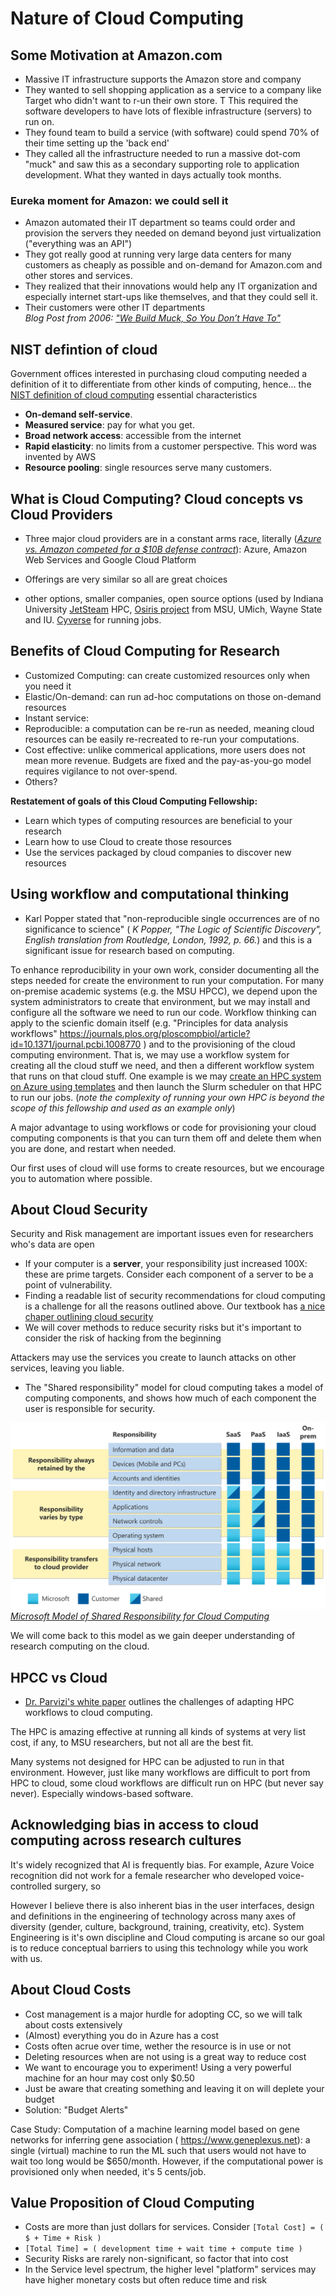 # Nature of Cloud Computing

## Some Motivation at Amazon.com
- Massive IT infrastructure supports  the Amazon store and company <!-- developers, accounting, sales, testing, administration, etc -->
- They wanted to sell shopping application as a service to a company like Target who didn't want to r-un their own store. T This required the software developers to have lots of flexible infrastructure (servers) to run on.  
- They found team to build a service (with software) could spend 70% of their time setting up the 'back end' 
 - They called all the infrastructure needed to run a massive dot-com "muck" and saw this as a secondary supporting role to application development.    What they wanted in days actually took months.  

### Eureka moment for Amazon: we could sell it
   
- Amazon automated their IT department so teams could order and provision the servers they needed on demand beyond just virtualization ("everything was an API")
- They got really good at running very large data centers for many customers as cheaply as possible and on-demand for Amazon.com and  other stores and services.   
- They realized that their innovations would help any IT organization and especially internet start-ups like themselves, and that they could sell it.  
- Their customers were other IT departments  
*Blog Post from 2006: ["We Build Muck, So You Don’t Have To"](https://aws.amazon.com/blogs/aws/we_build_muck_s/)*

<!-- ### Case studey: D2L course management system
 
MSU originally ran, or 'hosted' started by aquiring the web application software and associated systems, building all of the hardware (servers), disk space to hold it all, newtork to connect them, data center space and when you connected to D2L, you connected to a system on the MSU campus. 

- Scalability : when demand was very high, the system was overwhelmed
- Maintainablility: required many people to keep it running
- Cost: The company "bright space" offered to host D2L for institutions.  The student experience is identical.  MSU switch to that model and saved money.  D2L was slow this week becuase now when we access D2L we share infrastructure with everyone in the world.   -->


## NIST defintion of cloud

Government offices interested in purchasing cloud computing needed a definition of it to differentiate from other kinds of computing, hence... the [NIST definition of cloud computing](https://nvlpubs.nist.gov/nistpubs/Legacy/SP/nistspecialpublication800-145.pdf) essential characteristics 

- **On-demand self-service**. 
- **Measured service**: pay for what you get.   
- **Broad network access**: accessible from the internet
- **Rapid elasticity**: no limits from a customer perspective.  This word was invented by AWS
- **Resource pooling**: single resources serve many customers.  

<!-- ## Other Web-based services that are _not_ cloud computing

 - **Web hosting** Focused on providing offered many of these features but was limited in service offerings.   I've used a company called dreamhost since early 2000 to provide websites for non-profits and commercial customers, but also email and storage and limited database services.  

- **Co-location** Bring your own hardware, eg. Data Center only

- **Server Rental** Servers on the internet you could use for various things, primarily web sites & applications.   (Rackspace) 

- **Other remote computing services** example sending your accounting data to an external service for processing (which now seems quaint).  EDS from the 80s 90s by Ross Perot provided IT and Data services to major corporations primarily GM.  -->

## What is Cloud Computing? Cloud concepts vs Cloud Providers
  
- Three major cloud providers are in a constant arms race, literally (*[Azure vs. Amazon competed for a $10B defense contract](https://www.theregister.com/2022/04/28/nsa_wands_aws/)*):  Azure, Amazon Web Services and Google Cloud Platform

- Offerings are very similar so all are great choices
- other options, smaller companies, open source options (used by Indiana University [JetSteam](https://jetstream-cloud.org/) HPC,  [Osiris project](https://www.osris.org/) from MSU, UMich, Wayne State and IU.   [Cyverse](https://cyverse.org) for running jobs.


##  Benefits of Cloud Computing for Research 

  - Customized Computing: can create customized resources only when you need it
  - Elastic/On-demand: can run ad-hoc computations on those on-demand resources
  - Instant service: 
  - Reproducible: a computation can be re-run as needed, meaning cloud resources can be easily re-recreated to re-run your computations. 
  - Cost effective: unlike commerical applications, more users does not mean more revenue.   Budgets are fixed and the pay-as-you-go model requires vigilance to not over-spend.   
  - Others? <!-- discussion -->

**Restatement of goals of this Cloud Computing Fellowship:** 

- Learn which types of computing resources are beneficial to your research
- Learn how to use Cloud to create those resources
- Use the services packaged by cloud companies to discover new resources


## Using workflow and computational thinking 

- Karl Popper stated that "non-reproducible single occurrences are of no significance to science" ( *K Popper, "The Logic of Scientific Discovery", English translation from Routledge, London, 1992, p. 66.*) and this is a significant issue for research based on computing.

To enhance reproducibility in your own work, consider documenting all the steps needed for create the environment to run your computation.   For many on-premise academic systems (e.g. the MSU HPCC), we depend upon the system administrators to create that environment, but we may install and configure all the software we need to run our code.   Workflow thinking can apply to the scienfic domain itself (e.g. "Principles for data analysis workflows" https://journals.plos.org/ploscompbiol/article?id=10.1371/journal.pcbi.1008770 )  and to the provisioning of the cloud computing environment.   That is, we may use a workflow system for creating all the cloud stuff we need, and then a different workflow system that runs on that cloud stuff.   One example is we may [create an HPC system on Azure using templates](https://azure.microsoft.com/en-us/resources/templates/create-hpc-cluster/) and then launch the Slurm scheduler on that HPC to run our jobs.  (*note the complexity of running your own HPC is beyond the scope of this fellowship and used as an example only*)

A major advantage to using workflows or code for provisioning your cloud computing components is that you can turn them off and delete them when you are done, and restart when needed.   

Our first uses of cloud will use forms to create resources, but we encourage you to automation where possible.  


## About Cloud Security

Security and Risk management are important issues even for researchers who's data are open   
- If your computer is a **server**, your responsibility just increased 100X: these are prime targets.    Consider each component of a server to be a point of vulnerability.   
- Finding a readable list of security recommendations for cloud computing is a challenge for all the reasons outlined above.  Our textbook has [a nice chaper outlining cloud security](https://s3.us-east-2.amazonaws.com/a-book/security.html)
- We will cover methods to reduce security risks but it's important to consider the risk of hacking from the beginning

Attackers  may use the services you create to launch attacks on other services, leaving you liable.  

- The "Shared responsibility" model for cloud computing takes a model of computing components, and shows how much of each component the user is responsible for security.  
 
![Microsoft Model of Shared Responsibility](../img/microsoft-shared-responsibility.svg)
*[Microsoft Model of Shared Responsibility for Cloud Computing](https://docs.microsoft.com/en-us/azure/security/fundamentals/shared-responsibility)* 

We will come back to this model as we gain deeper understanding of research computing on the cloud. 

## HPCC vs Cloud

- [Dr. Parvizi's white paper](../references/DRAFT_cloud_computing_for_academic_research_parvizi_2021.pdf) outlines the challenges of adapting HPC workflows to cloud computing.  

The HPC is amazing effective at running all kinds of systems at very list cost, if any, to MSU researchers, but not all are the best fit.  

Many systems not designed for HPC can be adjusted to run in that environment.  However, just like many workflows are difficult to port from HPC to cloud, some cloud workflows are difficult run on HPC (but never say never).  Especially windows-based software. 

<!--
- Big Data systems
- Long-running Data Systems like database servers
- Web-based applications
- Windows
- Systems with complex or specific configuration needs -->


## Acknowledging bias in access to cloud computing across research cultures

It's widely recognized that AI is frequently bias.   For example, Azure Voice recognition did not work for a female researcher who developed voice-controlled surgery, so 

However I believe there is also inherent bias in the user interfaces, design and definitions in the engineering of technology across many axes of diversity (gender, culture, background, training, creativity, etc).  System Engineering is it's own discipline and Cloud computing is arcane so our goal is to reduce conceptual barriers to using this technology while you work with us. 
 

## About Cloud Costs
- Cost management is a major hurdle for adopting CC, so we will talk about costs extensively
- (Almost) everything you do in Azure has a cost
- Costs often acrue over time, wether the resource is in use or not
- Deleting resources when are not using is a great way to reduce cost
- We want to encourage you to experiment!  Using a very powerful machine for an hour may cost only $0.50  
- Just be aware that creating something and leaving it on will deplete your budget
- Solution: "Budget Alerts"

Case Study: Computation of a machine learning model based on gene networks for inferring gene association ( https://www.geneplexus.net): a single (virtual) machine to run the ML such that users would not have to wait too long would be $650/month.  However, if the computational power is provisioned only when needed, it's 5 cents/job.    


## Value Proposition of Cloud Computing 
- Costs are more than just dollars for services.  Consider `[Total Cost] = ( $ + Time + Risk )`
- `[Total Time] = ( development time + wait time + compute time ) `
-  Security Risks are rarely non-significant, so factor that into cost
- In the Service level spectrum, the higher level "platform" services may have higher monetary costs but often reduce time and risk


<!-- 
Summary and additional comments

summary: freely explore cloud services using the portal as there are often free-tiers; try the programming interfaces  at least once as this will make your work reproducible ; security is always a concern and consideration of cost ; look to the higher level services, even though more expensive may be faster to results and more secure 


Types of services ( do not say "as a service or AAS)
software, platform, infrastructure

describe each, 3 is not part of CCF. some
do not fit easily in this framework ( GEE ). on 2nd 2

Pre-cloud history : important because services now use these words and metaphors to map on to services. the people who used tech historically were customers of the cloud so the cloud had to make sense to the IT people it was sold to.

Client/Server: email, shared files, unix she'll, ftp. server = software that listens and acts
web - more passive than any of the others.
web search server system.
server can be in office or on web. if on the web it's a computer that hosts server
a website needs 1) web content 2) web server software 3 ) computer on the internet to run that software. 1 is easy.

web site vs web application distinction.

web 2.0so popular , web platform companies showed up in 90s : dreamhost, rack space
service was limited to stuff to run a web app = content + code, server, db, storage
( describe the customer , who uses this service ). example Bee Database
advantages vs running your own web server
big web company needed to still run their own stuff.

different topic

enterprise computing : bought rooms full of expensive hardware, networks and software: company data systems, file storage , company run email, moving huge data , etc. "main frame"

HPC : bought rooms full of really expensive hardware and really expensive networks. software was free.

computer == box. each box needs management hardware & software.

box for not flexible. solution : virtualization
one huge box, many virtual computers. can create

"provisioning" is hard work. hardware,operating systems, software etc.

how annoyed are you when you have to run an update? imaging you had hundreds or thousands of boxes to keep updated, that hundreds/thousands of people depend on. then hard drives crash. chips fail etc

every work group has special needs.

what does this mean for researchers? we have an HPC to run stuff. why do we also need cloud.
- window apps
- special configuration: eg getting the Unity game engine to run on our HPC ( for evolution simulations ) meant hacking the binary header of the program to trick it. many others are not so lucky that a solution is ever found.

data systems
web based programs.
the HPC is amazing but it is not great for everyone or everything.
Researchers had to DIY ( my friend Jason ) , find a computer person( like I was in the past ) or beg the IT department to get them what they need.

other things were put in place for enterprise or google ( containers, custom hardware etc ) but


-->
